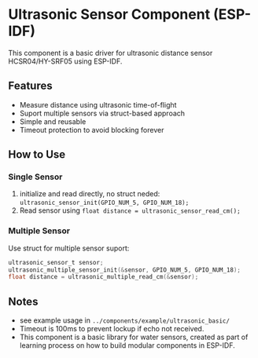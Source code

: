 # Ultrasonic Sensor Component (ESP-IDF)

This component is a basic driver for ultrasonic distance sensor HCSR04/HY-SRF05 using ESP-IDF.

## Features
- Measure distance using ultrasonic time-of-flight
- Suport multiple sensors via struct-based approach
- Simple and reusable
- Timeout protection to avoid blocking forever

## How to Use
### Single Sensor
1. initialize and read directly, no struct neded:
`ultrasonic_sensor_init(GPIO_NUM_5, GPIO_NUM_18);`
2. Read sensor using 
`float distance = ultrasonic_sensor_read_cm();`

### Multiple Sensor
Use struct for multiple sensor suport:
```c
ultrasonic_sensor_t sensor;
ultrasonic_multiple_sensor_init(&sensor, GPIO_NUM_5, GPIO_NUM_18);
float distance = ultrasonic_multiple_read_cm(&sensor);
```

## Notes
- see example usage in `../components/example/ultrasonic_basic/`
- Timeout is 100ms to prevent lockup if echo not received.
- This component is a basic library for water sensors, created as part of learning process on how to build modular components in ESP-IDF.

